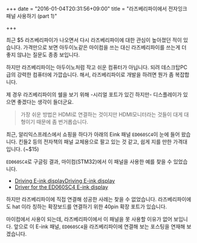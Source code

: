 +++
date = "2016-01-04T20:31:56+09:00"
title = "라즈베리파이에서 전자잉크 패널 사용하기 (part 1)"

+++

최근 $5 라즈베리파이가 나오면서 다시 라즈베리파이에 대한 관심이
높아졌던 적이 있습니다. 가격만으로 보면 아두이노같은 마이컴을 쓰는 대신
라즈베리파이를 쓰는게 더 좋지 않냐는 질문도 종종 보입니다.

하지만 라즈베리파이는 아두이노처럼 작고 쉬운 컴퓨터가 아닙니다.
되려 데스크탑PC 급의 강력한 컴퓨터에 가깝습니다.
해서, 라즈베리파이로 개발을 하려면 뭔가 좀 복잡합니다.

제 경우 라즈베리파이의 쉘을 보기 위해 -시리얼 포트가 있긴 하지만- 디스플레이가
있으면 좋겠다는 생각이 들더군요.

> 가장 쉬운 방법은 HDMI로 연결하는 것이지만 HDMI모니터라는 것들이
> 대게 대형이기 때문에 좀 번거롭습니다.

최근, 알리익스프레스에서 쇼핑을 하다가 아래의 Eink 패널 `ED060SC4`이
눈에 들어 왔습니다. 킨들2 등의 전자책의 패널 교체용으로 팔고 있는 것 같고,
쉽게 지를 만한 가격대 입니다. (~$15)

`ED060SC4`로 구글링 결과, 마이컴(STM32)에서 이 패널을 사용한 예를 찾을 수 있었습니다.

* [Driving E-ink displayDriving E-ink display](http://essentialscrap.com/eink/)
* [Driver for the ED060SC4 E-ink display](https://github.com/PetteriAimonen/ED060SC4_driver)

하지만 라즈베리파이에 직접 연결해 성공한 사례는 찾을 수 없었습니다.
라즈베리파이에도 hat 이라 칭하는 확장보드를 연결하기 위한
40pin 확장 포트가 있습니다.

마이컴에서 사용이 되는데, 라즈베리파이에서 이 패널을 못 사용할 이유가 없어 보입니다.
앞으로 이 E-ink 패널, `ED060SC4`을 라즈베리파이에
연결해 보는 포스팅을 연재해 보겠습니다.
